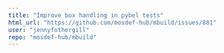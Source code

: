 ```yaml
---
title: "Improve box handling in pybel tests"
html_url: "https://github.com/mosdef-hub/mbuild/issues/881"
user: "jennyfothergill"
repo: "mosdef-hub/mbuild"
---
```


